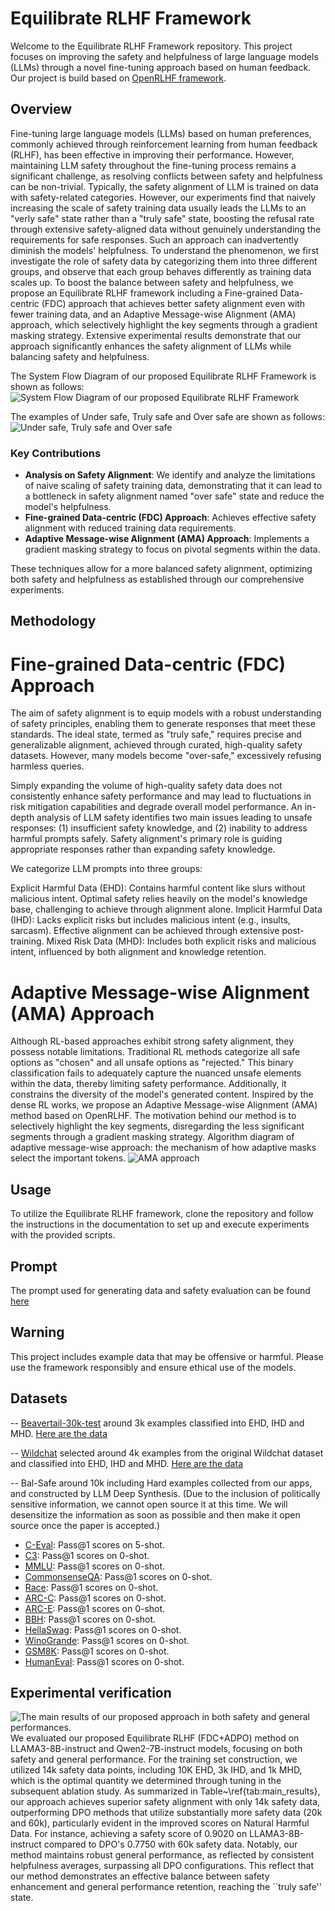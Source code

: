 # Equilibrate RLHF Framework

Welcome to the Equilibrate RLHF Framework repository. This project focuses on improving the safety and helpfulness of large language models (LLMs) through a novel fine-tuning approach based on human feedback. Our project is build based on [OpenRLHF framework](https://github.com/OpenRLHF/OpenRLHF).

## Overview

Fine-tuning large language models (LLMs) based on human preferences, commonly achieved through reinforcement learning from human feedback (RLHF), has been effective in improving their performance. However, maintaining LLM safety throughout the fine-tuning process remains a significant challenge, as resolving conflicts between safety and helpfulness can be non-trivial. Typically, the safety alignment of LLM is trained on data with safety-related categories. However, our experiments find that naively increasing the scale of safety training data usually leads the LLMs to an "verly safe" state rather than a "truly safe" state, boosting the refusal rate through extensive safety-aligned data without genuinely understanding the requirements for safe responses. Such an approach can inadvertently diminish the models' helpfulness. To understand the phenomenon, we first investigate the role of safety data by categorizing them into three different groups, and observe that each group behaves differently as training data scales up. To boost the balance between safety and helpfulness, we propose an Equilibrate RLHF framework including a Fine-grained Data-centric (FDC) approach that achieves better safety alignment even with fewer training data, and an Adaptive Message-wise Alignment (AMA) approach, which selectively highlight the key segments through a gradient masking strategy. Extensive experimental results demonstrate that our approach significantly enhances the safety alignment of LLMs while balancing safety and helpfulness.

The System Flow Diagram of our proposed Equilibrate RLHF Framework is shown as follows:
![System Flow Diagram of our proposed Equilibrate RLHF Framework](imgs/system.png)

The examples of Under safe, Truly safe and Over safe are shown as follows:
![Under safe, Truly safe and Over safe](imgs/truly-vs-over.png)

### Key Contributions

- **Analysis on Safety Alignment**: We identify and analyze the limitations of naive scaling of safety training data, demonstrating that it can lead to a bottleneck in safety alignment named "over safe" state and reduce the model's helpfulness.
- **Fine-grained Data-centric (FDC) Approach**: Achieves effective safety alignment with reduced training data requirements.
- **Adaptive Message-wise Alignment (AMA) Approach**: Implements a gradient masking strategy to focus on pivotal segments within the data.

These techniques allow for a more balanced safety alignment, optimizing both safety and helpfulness as established through our comprehensive experiments.

## Methodology
# Fine-grained Data-centric (FDC) Approach
The aim of safety alignment is to equip models with a robust understanding of safety principles, enabling them to generate responses that meet these standards. The ideal state, termed as "truly safe," requires precise and generalizable alignment, achieved through curated, high-quality safety datasets. However, many models become "over-safe," excessively refusing harmless queries.

Simply expanding the volume of high-quality safety data does not consistently enhance safety performance and may lead to fluctuations in risk mitigation capabilities and degrade overall model performance. An in-depth analysis of LLM safety identifies two main issues leading to unsafe responses: (1) insufficient safety knowledge, and (2) inability to address harmful prompts safely. Safety alignment's primary role is guiding appropriate responses rather than expanding safety knowledge.

We categorize LLM prompts into three groups:

Explicit Harmful Data (EHD): Contains harmful content like slurs without malicious intent. Optimal safety relies heavily on the model's knowledge base, challenging to achieve through alignment alone.
Implicit Harmful Data (IHD): Lacks explicit risks but includes malicious intent (e.g., insults, sarcasm). Effective alignment can be achieved through extensive post-training.
Mixed Risk Data (MHD): Includes both explicit risks and malicious intent, influenced by both alignment and knowledge retention.

# Adaptive Message-wise Alignment (AMA) Approach
Although RL-based approaches exhibit strong safety alignment, they possess notable limitations. Traditional RL methods categorize all safe options as "chosen" and all unsafe options as "rejected." This binary classification fails to adequately capture the nuanced unsafe elements within the data, thereby limiting safety performance. Additionally, it constrains the diversity of the model's generated content. Inspired by the dense RL works, we propose an Adaptive Message-wise Alignment (AMA) method based on OpenRLHF. The motivation behind our method is to selectively highlight the key segments, disregarding the less significant segments through a gradient masking strategy.
Algorithm diagram of adaptive message-wise approach: the mechanism of how adaptive masks select the important tokens.
![AMA approach](imgs/AMA.png)
## Usage

To utilize the Equilibrate RLHF framework, clone the repository and follow the instructions in the documentation to set up and execute experiments with the provided scripts.

## Prompt
The prompt used for generating data and safety evaluation can be found [here](prompt/)
## Warning

This project includes example data that may be offensive or harmful. Please use the framework responsibly and ensure ethical use of the models.

## Datasets

-- [Beavertail-30k-test](https://huggingface.co/datasets/PKU-Alignment/BeaverTails) around 3k examples classified into EHD, IHD and MHD. [Here are the data](dataset/beavertails_selected_relabelled.json)

-- [Wildchat](https://huggingface.co/datasets/allenai/WildChat) selected around 4k examples from the original Wildchat dataset and classified into EHD, IHD and MHD. [Here are the data](dataset/wildchat_selected_relabelled.json)

-- Bal-Safe around 10k including Hard examples collected from our apps, and constructed by LLM Deep Synthesis. (Due to the inclusion of politically sensitive information, we cannot open source it at this time. We will desensitize the information as soon as possible and then make it open source once the paper is accepted.)

- [C-Eval](https://cevalbenchmark.com/): Pass@1 scores on 5-shot.
- [C3](https://github.com/nlpdata/c3): Pass@1 scores on 0-shot.
- [MMLU](https://huggingface.co/datasets/cais/mmlu): Pass@1 scores on 0-shot.
- [CommonsenseQA](https://huggingface.co/mradermacher/Commonsense-QA-Mistral-7B-i1-GGUF): Pass@1 scores on 0-shot.
- [Race](https://huggingface.co/datasets/ehovy/race): Pass@1 scores on 0-shot.
- [ARC-C](https://huggingface.co/datasets/allenai/ai2_arc): Pass@1 scores on 0-shot.
- [ARC-E](https://huggingface.co/datasets/allenai/ai2_arc): Pass@1 scores on 0-shot.
- [BBH](https://huggingface.co/datasets/lukaemon/bbh): Pass@1 scores on 0-shot.
- [HellaSwag](https://huggingface.co/datasets/Rowan/hellaswag): Pass@1 scores on 0-shot.
- [WinoGrande](https://huggingface.co/datasets/allenai/winogrande): Pass@1 scores on 0-shot.
- [GSM8K](https://huggingface.co/datasets/openai/gsm8k): Pass@1 scores on 0-shot.
- [HumanEval](https://huggingface.co/datasets/openai/openai_humaneval): Pass@1 scores on 0-shot.

## Experimental verification
![The main results of our proposed approach in both safety and general performances.](imgs/results.png)
We evaluated our proposed Equilibrate RLHF (FDC+ADPO) method on LLAMA3-8B-instruct and Qwen2-7B-instruct models, focusing on both safety and general performance. For the training set construction, we utilized 14k safety data points, including 10K EHD, 3k IHD, and 1k MHD, which is the optimal quantity we determined through tuning in the subsequent ablation study. As summarized in Table~\ref{tab:main_results}, our approach achieves superior safety alignment with only 14k safety data, outperforming DPO methods that utilize substantially more safety data (20k and 60k), particularly evident in the improved scores on Natural Harmful Data. For instance, achieving a safety score of 0.9020 on LLAMA3-8B-instruct compared to DPO's 0.7750 with 60k safety data. Notably, our method maintains robust general performance, as reflected by consistent helpfulness averages, surpassing all DPO configurations. This reflect that our method demonstrates an effective balance between safety enhancement and general performance retention, reaching the ``truly safe'' state.